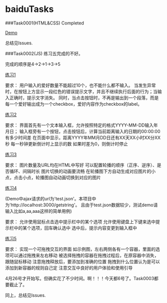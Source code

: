 # baiduTasks

###Task0001(HTML&CSS) Completed

[Demo](http://polly343900.github.io/demo/task0001/index.html)

总结见Issues.

###Task0002(JS) 练习五完成的不好。

完成的顺序是4->2->1->3->5

[练习1](http://polly343900.github.io/demo/task0002/task0002_1.html)

要求： 
     用户输入的爱好数量不能超过10个，也不能什么都不输入。
	 当发生异常时，在按钮上方显示一段红色的错误提示文字，并且不继续执行后面的行为；当输入正确时，提示文字消失。
	 同时，当点击按钮时，不再是输出到一个段落，而是每一个爱好输出成为一个checkbox，爱好内容作为checkbox的label。

[练习2](http://polly343900.github.io/demo/task0002/task0002_2.html)

要求：
    界面首先有一个文本输入框，允许按照特定的格式YYYY-MM-DD输入年月日；
    输入框旁有一个按钮，点击按钮后，计算当前距离输入的日期的00:00:00有多少时间差
    在页面中显示，距离YYYY年MM月DD日还有XX天XX小时XX分XX秒
    每一秒钟更新倒计时上显示的数
    如果时差为0，则倒计时停止

[练习3](http://polly343900.github.io/demo/task0002/task0002_3.html)

要求： 
    图片数量及URL均在HTML中写好
    可以配置轮播的顺序（正序、逆序）、是否循环、间隔时长
    图片切换的动画要流畅
    在轮播图下方自动生成对应图片的小点，点击小点，轮播图自动动画切换到对应的图片

[练习4](http://polly343900.github.io/demo/task0002/task0002_4.html)

(Demo中ajax请求的url为'test.json'。本项目中为'http://localhost:3000/getstring'。
且由于test.json数据较少，测试demo请输入比如a,aa,aaa这样的简单用例)

要求：
    允许使用鼠标点击选中提示栏中的某个选项
    允许使用键盘上下键来选中提示栏中的某个选项，回车确认选中
    选中后，提示内容变更到输入框中

[练习5](http://polly343900.github.io/demo/task0002/task0002_5.html)

要求：
    实现一个可拖拽交互的界面
    如示例图，左右两侧各有一个容器，里面的选项可以通过拖拽来左右移动
    被选择拖拽的容器在拖拽过程后，在原容器中消失，跟随鼠标移动
    注意拖拽释放后，要添加到准确的位置
    拖拽到什么位置认为是可以添加到新容器的规则自己定
    注意交互中良好的用户体验和使用引导

4月26号才开始写。但确实花了不少时间。啊！！！今天都6号了。Task0003都要截止了。

同上，总结见Issues.
